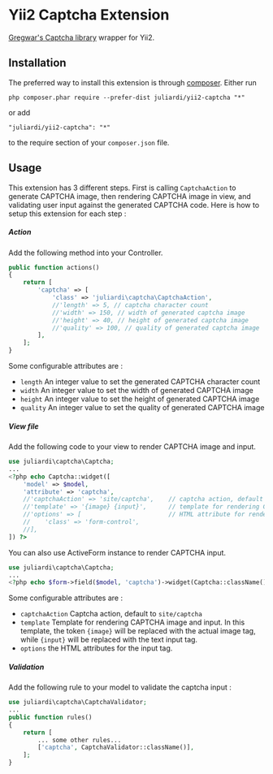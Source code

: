 Yii2 Captcha Extension
======================

[Gregwar's Captcha library](https://github.com/Gregwar/Captcha) wrapper for Yii2.

Installation
------------

The preferred way to install this extension is through [composer](http://getcomposer.org/download/).
Either run
```
php composer.phar require --prefer-dist juliardi/yii2-captcha "*"
```
or add
```
"juliardi/yii2-captcha": "*"
```
to the require section of your `composer.json` file.

Usage
-----
This extension has 3 different steps. First is calling `CaptchaAction` to generate CAPTCHA image, then rendering CAPTCHA image in view, and validating user input against the generated CAPTCHA code.
Here is how to setup this extension for each step :
##### Action
Add the following method into your Controller.
```php
public function actions()
{
    return [
        'captcha' => [
            'class' => 'juliardi\captcha\CaptchaAction',
            //'length' => 5, // captcha character count
            //'width' => 150, // width of generated captcha image
            //'height' => 40, // height of generated captcha image
            //'quality' => 100, // quality of generated captcha image
        ],
    ];
}
```
Some configurable attributes are :
- `length`
An integer value to set the generated CAPTCHA character count
- `width` 
An integer value to set the width of generated CAPTCHA image
- `height`
An integer value to set the height of generated CAPTCHA image
- `quality`
An integer value to set the quality of generated CAPTCHA image

##### View file
Add the following code to your view to render CAPTCHA image and input. 
```php
use juliardi\captcha\Captcha;
...
<?php echo Captcha::widget([
    'model' => $model,
    'attribute' => 'captcha',
    //'captchaAction' => 'site/captcha',    // captcha action, default to site/captcha
    //'template' => '{image} {input}',      // template for rendering CAPTCHA image and input
    //'options' => [                        // HTML attribute for rendering text input
    //    'class' => 'form-control',
    //],
]) ?>
```
You can also use ActiveForm instance to render CAPTCHA input.
```php
use juliardi\captcha\Captcha;
...
<?php echo $form->field($model, 'captcha')->widget(Captcha::className()) ?>

```
Some configurable attributes are :
- `captchaAction`
Captcha action, default to `site/captcha`
- `template`
Template for rendering CAPTCHA image and input. In this template, the token `{image}` will be replaced with the actual image tag, while `{input}` will be replaced with the text input tag.
- `options`
the HTML attributes for the input tag.

##### Validation
Add the following rule to your model to validate the captcha input :
```php
use juliardi\captcha\CaptchaValidator;
...
public function rules()
{
    return [
        ... some other rules...
        ['captcha', CaptchaValidator::className()],
    ];
}
```
